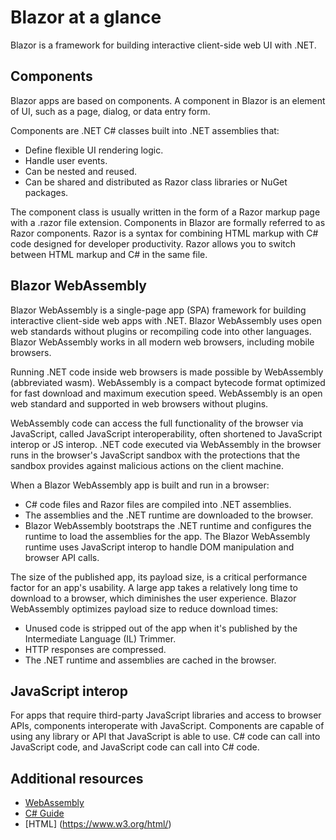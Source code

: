 # Blazor at a glance

Blazor is a framework for building interactive client-side web UI with .NET.

## Components

Blazor apps are based on components. A component in Blazor is an element of UI, such as a page, dialog, or data entry form.

Components are .NET C# classes built into .NET assemblies that:

- Define flexible UI rendering logic.
- Handle user events.
- Can be nested and reused.
- Can be shared and distributed as Razor class libraries or NuGet packages.

The component class is usually written in the form of a Razor markup page with a .razor file extension. Components in Blazor are formally referred to as Razor components. Razor is a syntax for combining HTML markup with C# code designed for developer productivity. Razor allows you to switch between HTML markup and C# in the same file. 

## Blazor WebAssembly

Blazor WebAssembly is a single-page app (SPA) framework for building interactive client-side web apps with .NET. Blazor WebAssembly uses open web standards without plugins or recompiling code into other languages. Blazor WebAssembly works in all modern web browsers, including mobile browsers.

Running .NET code inside web browsers is made possible by WebAssembly (abbreviated wasm). WebAssembly is a compact bytecode format optimized for fast download and maximum execution speed. WebAssembly is an open web standard and supported in web browsers without plugins.

WebAssembly code can access the full functionality of the browser via JavaScript, called JavaScript interoperability, often shortened to JavaScript interop or JS interop. .NET code executed via WebAssembly in the browser runs in the browser's JavaScript sandbox with the protections that the sandbox provides against malicious actions on the client machine.

When a Blazor WebAssembly app is built and run in a browser:

- C# code files and Razor files are compiled into .NET assemblies.
- The assemblies and the .NET runtime are downloaded to the browser.
- Blazor WebAssembly bootstraps the .NET runtime and configures the runtime to load the assemblies for the app. The Blazor WebAssembly runtime uses JavaScript interop to handle DOM manipulation and browser API calls.

The size of the published app, its payload size, is a critical performance factor for an app's usability. A large app takes a relatively long time to download to a browser, which diminishes the user experience. Blazor WebAssembly optimizes payload size to reduce download times:

- Unused code is stripped out of the app when it's published by the Intermediate Language (IL) Trimmer.
- HTTP responses are compressed.
- The .NET runtime and assemblies are cached in the browser.

## JavaScript interop

For apps that require third-party JavaScript libraries and access to browser APIs, components interoperate with JavaScript. Components are capable of using any library or API that JavaScript is able to use. C# code can call into JavaScript code, and JavaScript code can call into C# code.

## Additional resources

- [WebAssembly](https://webassembly.org/)
- [C# Guide](https://docs.microsoft.com/en-us/dotnet/csharp/)
- [HTML] (https://www.w3.org/html/)
